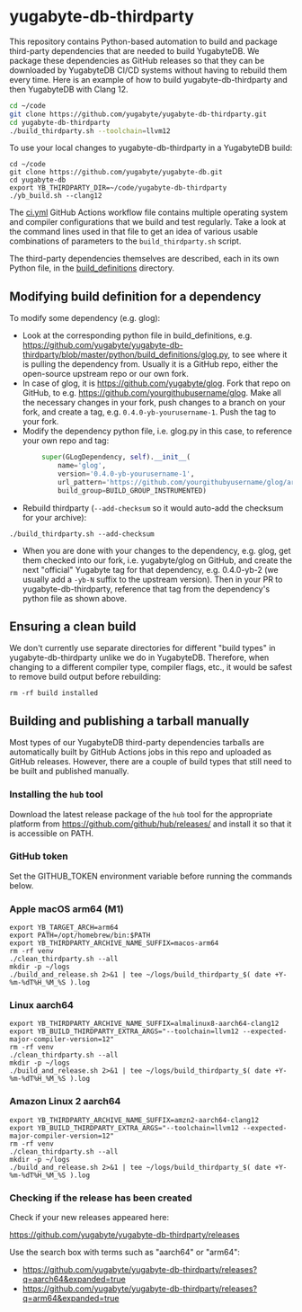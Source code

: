 # yugabyte-db-thirdparty

This repository contains Python-based automation to build and package third-party dependencies that are needed to build YugabyteDB. We package these dependencies as GitHub releases so that they can be downloaded by YugabyteDB CI/CD systems without having to rebuild them every time. Here is an example of how to build yugabyte-db-thirdparty and then YugabyteDB with Clang 12.

```bash
cd ~/code
git clone https://github.com/yugabyte/yugabyte-db-thirdparty.git
cd yugabyte-db-thirdparty
./build_thirdparty.sh --toolchain=llvm12
```

To use your local changes to yugabyte-db-thirdparty in a YugabyteDB build:

```
cd ~/code
git clone https://github.com/yugabyte/yugabyte-db.git
cd yugabyte-db
export YB_THIRDPARTY_DIR=~/code/yugabyte-db-thirdparty
./yb_build.sh --clang12
```

The [ci.yml](https://github.com/yugabyte/yugabyte-db-thirdparty/blob/master/.github/workflows/ci.yml) GitHub Actions workflow file contains multiple operating system and compiler configurations that we build and test regularly. Take a look at the command lines used in that file to get an idea of various usable combinations of parameters to the `build_thirdparty.sh` script.

The third-party dependencies themselves are described, each in its own Python file, in the [build_definitions](https://github.com/yugabyte/yugabyte-db-thirdparty/tree/master/python/build_definitions) directory.

## Modifying build definition for a dependency

To modify some dependency (e.g. glog):
* Look at the corresponding python file in build_definitions, e.g. https://github.com/yugabyte/yugabyte-db-thirdparty/blob/master/python/build_definitions/glog.py, to see where it is pulling the dependency from. Usually it is a GitHub repo, either the open-source upstream repo or our own fork.
* In case of glog, it is https://github.com/yugabyte/glog. Fork that repo on GitHub, to e.g. https://github.com/yourgithubusername/glog. Make all the necessary changes in your fork, push changes to a branch on your fork, and create a tag, e.g. `0.4.0-yb-yourusername-1`. Push the tag to your fork.
* Modify the dependency python file, i.e. glog.py in this case, to reference your own repo and tag:

```python
        super(GLogDependency, self).__init__(
            name='glog',
            version='0.4.0-yb-yourusername-1',
            url_pattern='https://github.com/yourgithubyusername/glog/archive/v{0}.tar.gz',
            build_group=BUILD_GROUP_INSTRUMENTED)
```

* Rebuild thirdparty (`--add-checksum` so it would auto-add the checksum for your archive):

```
./build_thirdparty.sh --add-checksum
```

* When you are done with your changes to the dependency, e.g. glog, get them checked into our fork, i.e. yugabyte/glog on GitHub, and create the next "official" Yugabyte tag for that dependency, e.g. 0.4.0-yb-2 (we usually add a `-yb-N` suffix to the upstream version). Then in your PR to yugabyte-db-thirdparty, reference that tag from the dependency's python file as shown above.

## Ensuring a clean build

We don't currently use separate directories for different "build types" in yugabyte-db-thirdparty unlike we do in YugabyteDB. Therefore, when changing to a different compiler type, compiler flags, etc., it would be safest to remove build output before rebuilding:

```
rm -rf build installed
```

## Building and publishing a tarball manually

Most types of our YugabyteDB third-party dependencies tarballs are automatically built by GitHub Actions jobs in this repo and uploaded as GitHub releases. However, there are a couple of build types that still need to be built and published manually.

### Installing the `hub` tool

Download the latest release package of the `hub` tool for the appropriate platform from https://github.com/github/hub/releases/ and install it so that it is accessible on PATH.

### GitHub token

Set the GITHUB_TOKEN environment variable before running the commands below.

### Apple macOS arm64 (M1)

```
export YB_TARGET_ARCH=arm64 
export PATH=/opt/homebrew/bin:$PATH
export YB_THIRDPARTY_ARCHIVE_NAME_SUFFIX=macos-arm64
rm -rf venv
./clean_thirdparty.sh --all
mkdir -p ~/logs
./build_and_release.sh 2>&1 | tee ~/logs/build_thirdparty_$( date +Y-%m-%dT%H_%M_%S ).log
```

### Linux aarch64

```
export YB_THIRDPARTY_ARCHIVE_NAME_SUFFIX=almalinux8-aarch64-clang12
export YB_BUILD_THIRDPARTY_EXTRA_ARGS="--toolchain=llvm12 --expected-major-compiler-version=12"
rm -rf venv
./clean_thirdparty.sh --all
mkdir -p ~/logs
./build_and_release.sh 2>&1 | tee ~/logs/build_thirdparty_$( date +Y-%m-%dT%H_%M_%S ).log
```

### Amazon Linux 2 aarch64

```
export YB_THIRDPARTY_ARCHIVE_NAME_SUFFIX=amzn2-aarch64-clang12
export YB_BUILD_THIRDPARTY_EXTRA_ARGS="--toolchain=llvm12 --expected-major-compiler-version=12"
rm -rf venv
./clean_thirdparty.sh --all
mkdir -p ~/logs
./build_and_release.sh 2>&1 | tee ~/logs/build_thirdparty_$( date +Y-%m-%dT%H_%M_%S ).log
```

### Checking if the release has been created

Check if your new releases appeared here:

https://github.com/yugabyte/yugabyte-db-thirdparty/releases

Use the search box with terms such as "aarch64" or "arm64":

* https://github.com/yugabyte/yugabyte-db-thirdparty/releases?q=aarch64&expanded=true
* https://github.com/yugabyte/yugabyte-db-thirdparty/releases?q=arm64&expanded=true
                              
